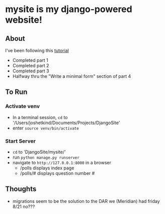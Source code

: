 # mysite is my django-powered website!

## About
I've been following this [tutorial](https://docs.djangoproject.com/en/3.1/intro/tutorial01/)
- Completed part 1
- Completed part 2
- Completed part 3
- Halfway thru the "Write a minimal form" section of part 4

## To Run

### Activate venv
- In a terminal session, `cd` to '/Users/joshetkind/Documents/Projects/DjangoSite'
- enter `source venv/bin/activate`

### Start Server
- `cd` to 'DjangoSite/mysite/'
- run `python manage.py runserver`
- navigate to `http://127.0.0.1:8000` in a browser
	- /polls displays index page
	- /polls/# displays question number #

## Thoughts
- migrations seem to be the solution to the DAR we (Meridian) had friday 8/21 no???
